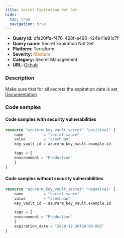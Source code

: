 ```yaml
---
title: Secret Expiration Not Set
hide:
  toc: true
  navigation: true
---
```


<style>
  .highlight .hll {
    background-color: #ff171742;
  }
  .md-content {
    max-width: 1100px;
    margin: 0 auto;
  }
</style>

-   **Query id:** dfa20ffa-f476-428f-a490-424b41e91c7f
-   **Query name:** Secret Expiration Not Set
-   **Platform:** Terraform
-   **Severity:** <span style="color:#C60">Medium</span>
-   **Category:** Secret Management
-   **URL:** [Github](https://github.com/Checkmarx/kics/tree/master/assets/queries/terraform/azure/secret_expiration_not_set)

### Description
Make sure that for all secrets the expiration date is set<br>
[Documentation](https://registry.terraform.io/providers/hashicorp/azurerm/latest/docs/resources/key_vault_secret)

### Code samples
#### Code samples with security vulnerabilities
```tf title="Positive test num. 1 - tf file" hl_lines="1"
resource "azurerm_key_vault_secret" "positive1" {
    name         = "secret-sauce"
    value        = "szechuan"
    key_vault_id = azurerm_key_vault.example.id

    tags = {
    environment = "Production"
    }
}
```


#### Code samples without security vulnerabilities
```tf title="Negative test num. 1 - tf file"
resource "azurerm_key_vault_secret" "negative1" {
    name         = "secret-sauce"
    value        = "szechuan"
    key_vault_id = azurerm_key_vault.example.id

    tags = {
    environment = "Production"
    }
    expiration_date = "2020-12-30T20:00:00Z"
}
```
